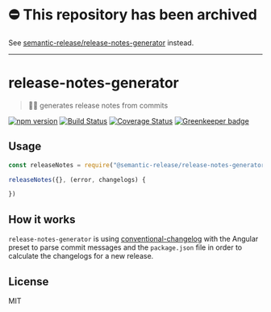 # ⛔ This repository has been archived

See [semantic-release/release-notes-generator](https://github.com/semantic-release/release-notes-generator/) instead.

---

# release-notes-generator

> 🔩📖 generates release notes from commits

[![npm version](https://badge.fury.io/js/%40semantic-release%2Frelease-notes-generator.svg)](http://badge.fury.io/js/%40semantic-release%2Frelease-notes-generator)
[![Build Status](https://travis-ci.org/semantic-release/release-notes-generator.svg?branch=master)](https://travis-ci.org/semantic-release/release-notes-generator)
[![Coverage Status](https://coveralls.io/repos/semantic-release/release-notes-generator/badge.svg)](https://coveralls.io/r/semantic-release/release-notes-generator)
[![Greenkeeper badge](https://badges.greenkeeper.io/semantic-release/release-notes-generator.svg)](https://greenkeeper.io/)


## Usage

```js
const releaseNotes = require("@semantic-release/release-notes-generator")

releaseNotes({}, (error, changelogs) {

})
```

## How it works

`release-notes-generator` is using [conventional-changelog](https://www.npmjs.com/package/conventional-changelog) with the Angular preset to parse commit messages and the `package.json` file in order to calculate the changelogs for a new release.

## License

MIT
